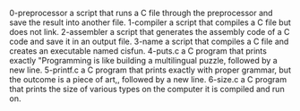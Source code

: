 0-preprocessor a script that runs a C file through the preprocessor and save the result into another file.
1-compiler a script that compiles a C file but does not link.
2-assembler  a script that generates the assembly code of a C code and save it in an output file.
3-name  a script that compiles a C file and creates an executable named cisfun.
4-puts.c  a C program that prints exactly "Programming is like building a multilingual puzzle, followed by a new line.
5-printf.c  a C program that prints exactly with proper grammar, but the outcome is a piece of art,, followed by a new line.
6-size.c a C program that prints the size of various types on the computer it is compiled and run on.
